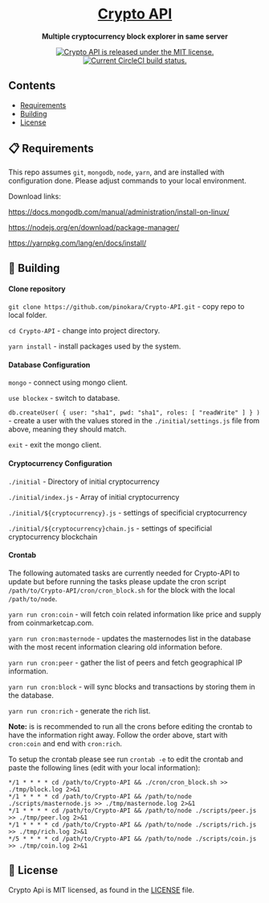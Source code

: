 <h1 align="center">
  <a href="https://api.cryptocritic.live">
    Crypto API
  </a>
</h1>

<p align="center">
  <strong>Multiple cryptocurrency block explorer in same server</strong>
</p>

<p align="center">
  <a href="https://github.com/pinokara/Crypto-API/blob/master/LICENSE">
    <img src="https://img.shields.io/badge/license-MIT-blue.svg" alt="Crypto API is released under the MIT license." />
  </a>
  <a href="https://circleci.com/gh/pinokara/Crypto-API">
    <img src="https://circleci.com/gh/facebook/react-native.svg?style=shield" alt="Current CircleCI build status." />
  </a>
</p>

## Contents

- [Requirements](#-requirements)
- [Building](#-building)
- [License](#-license)


## 📋 Requirements

This repo assumes `git`, `mongodb`, `node`, `yarn`, and are installed with configuration done.  Please adjust commands to your local environment. 

Download links:

https://docs.mongodb.com/manual/administration/install-on-linux/

https://nodejs.org/en/download/package-manager/

https://yarnpkg.com/lang/en/docs/install/


## 🎉 Building
#### Clone repository

`git clone https://github.com/pinokara/Crypto-API.git` - copy repo to local folder.

`cd Crypto-API` - change into project directory.

`yarn install` - install packages used by the system.

#### Database Configuration
`mongo` - connect using mongo client.

`use blockex` - switch to database.

`db.createUser( { user: "sha1", pwd: "sha1", roles: [ "readWrite" ] } )` - create a user with the values stored in the `./initial/settings.js` file from above, meaning they should match.

`exit` - exit the mongo client.
#### Cryptocurrency Configuration
`./initial` - Directory of initial cryptocurrency

`./initial/index.js` - Array of initial cryptocurrency

`./initial/${cryptocurrency}.js` - settings of specificial cryptocurrency

`./initial/${cryptocurrency}chain.js` - settings of specificial cryptocurrency blockchain
#### Crontab
The following automated tasks are currently needed for Crypto-API to update but before running the tasks please update the cron script `/path/to/Crypto-API/cron/cron_block.sh` for the block with the local `/path/to/node`.

`yarn run cron:coin` - will fetch coin related information like price and supply from coinmarketcap.com.

`yarn run cron:masternode` - updates the masternodes list in the database with the most recent information clearing old information before.

`yarn run cron:peer` - gather the list of peers and fetch geographical IP information.

`yarn run cron:block` - will sync blocks and transactions by storing them in the database.

`yarn run cron:rich` - generate the rich list.

__Note:__ is is recommended to run all the crons before editing the crontab to have the information right away.  Follow the order above, start with `cron:coin` and end with `cron:rich`.

To setup the crontab please see run `crontab -e` to edit the crontab and paste the following lines (edit with your local information):
```
*/1 * * * * cd /path/to/Crypto-API && ./cron/cron_block.sh >> ./tmp/block.log 2>&1
*/1 * * * * cd /path/to/Crypto-API && /path/to/node ./scripts/masternode.js >> ./tmp/masternode.log 2>&1
*/1 * * * * cd /path/to/Crypto-API && /path/to/node ./scripts/peer.js >> ./tmp/peer.log 2>&1
*/1 * * * * cd /path/to/Crypto-API && /path/to/node ./scripts/rich.js >> ./tmp/rich.log 2>&1
*/5 * * * * cd /path/to/Crypto-API && /path/to/node ./scripts/coin.js >> ./tmp/coin.log 2>&1
```

## 📄 License

Crypto Api is MIT licensed, as found in the [LICENSE][l] file.

[l]: https://github.com/pinokara/Crypto-API/blob/master/LICENSE

